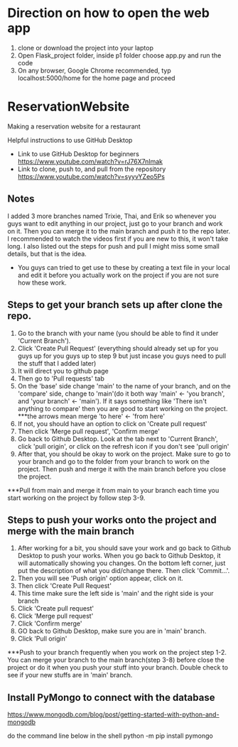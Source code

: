 # Direction on how to open the web app
1. clone or download the project into your laptop
2. Open Flask_project folder, inside p1 folder choose app.py and run the code
3. On any browser, Google Chrome recommended, typ localhost:5000/home for the home page and proceed

# ReservationWebsite
 Making a reservation website for a restaurant

Helpful instructions to use GitHub Desktop
- Link to use GitHub Desktop for beginners<br/>
https://www.youtube.com/watch?v=rJ76X7nImak <br/>
- Link to clone, push to, and pull from the repository<br/>
https://www.youtube.com/watch?v=syyvYZeo5Ps

## Notes
I added 3 more branches named Trixie, Thai, and Erik so whenever you guys want to edit 
anything in our project, just go to your branch and work on it. Then you can merge it to the
main branch and push it to the repo later.
I recommended to watch the videos first if you are new to this, it won't take long.
I also listed out the steps for push and pull I might miss some small details, but that is 
the idea.
- You guys can tried to get use to these by creating a text file in your local and edit it 
before you actually work on the project if you are not sure how these work.

## Steps to get your branch sets up after clone the repo.
1. Go to the branch with your name (you should be able to find it under 'Current Branch').
2. Click 'Create Pull Request' (everything should already set up for you guys up for you guys
up to step 9 but just incase you guys need to pull the stuff that I added later)
3. It will direct you to github page
4. Then go to 'Pull requests' tab
5. On the 'base' side change 'main' to the name of your branch, and on the 'compare' side, 
change to 'main'(do it both way 'main' <- 'you branch', and 'your branch' <- 'main'). 
If it says something like 'There isn't anything to compare' then you are good to start 
working on the project. ***the arrows mean merge 'to here' <- 'from here'
6. If not, you should have an option to click on 'Create pull request'
7. Then click 'Merge pull request', 'Confirm merge'
8. Go back to Github Desktop. Look at the tab next to 'Current Branch', click 'pull origin', or 
click on the refresh icon if you don't see 'pull origin'
9. After that, you should be okay to work on the project. Make sure to go to your branch and 
go to the folder from your branch to work on the project. Then push and merge it with the main
branch before you close the project.

***Pull from main and merge it from main to your branch each time you start working on the project
by follow step 3-9.

## Steps to push your works onto the project and merge with the main branch
1. After working for a bit, you should save your work and go back to Github Desktop to push your 
works. When you go back to Github Desktop, it will automatically showing you changes. 
On the bottom left corner, just put the description of what you did/change there. Then click 
'Commit...'.
2. Then you will see 'Push origin' option appear, click on it.
3. Then click 'Create Pull Request'
4. This time make sure the left side is 'main' and the right side is your branch
5. Click 'Create pull request'
6. Click 'Merge pull request'
7. Click 'Confirm merge'
8. GO back to Github Desktop, make sure you are in 'main' branch.
9. Click 'Pull origin'

***Push to your branch frequently when you work on the project step 1-2. You can merge 
your branch to the main branch(step 3-8) before close the project or do it when you push 
your stuff into your branch. Double check to see if your new stuffs are in 'main' branch.

## Install PyMongo to connect with the database

https://www.mongodb.com/blog/post/getting-started-with-python-and-mongodb 

do the command line below in the shell
python -m pip install pymongo


